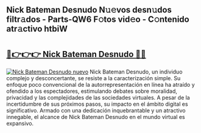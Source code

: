 ## Nick Bateman Desnudo N𝚞𝚎vos desn𝚞dos filtr𝚊dos - Parts-QW6 F𝚘tos vid𝚎o - C𝚘ntenido atr𝚊ctivo htbiW

# <h2><a href="http://mbaypa.tromn.icu/?c=Nick+Bateman+Desnudo">🔗👉👉👉 Nick Bateman Desnudo 🔗🔗</a></h2>

[![Nick Bateman Desnudo nuevo](https://i.imgur.com/pEAQMta.gif)](http://mbaypa.tromn.icu/?c=Nick+Bateman+Desnudo)
Nick Bateman Desnudo, un individuo complejo y desconcertante, se resiste a la caracterización simple. Su enfoque poco convencional de la autorrepresentación en línea ha atraído y ofendido a los espectadores, estimulando debates sobre moralidad, privacidad y las complejidades de las sociedades virtuales. A pesar de la incertidumbre de sus próximos pasos, su impacto en el ámbito digital es significativo. Armado con una dedicación inquebrantable y un atractivo innegable, el alcance de Nick Bateman Desnudo en el mundo virtual es expansivo.
